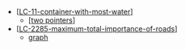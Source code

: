 - [[LC-11-container-with-most-water]] 
  - [[two pointers]]
- [[LC-2285-maximum-total-importance-of-roads]] 
  - [graph](../data%20structures/graphs/index.md)
  
[//begin]: # "Autogenerated link references for markdown compatibility"
[LC-11-container-with-most-water]: <../data structures/arrays_strings_hashes/LC-11-container-with-most-water> "11. Container With Most Water"
[two pointers]: <two pointers> "two pointers"
[LC-2285-maximum-total-importance-of-roads]: <../data structures/graphs/LC-2285-maximum-total-importance-of-roads> "2285. Maximum Total Importance of Roads"
[//end]: # "Autogenerated link references"